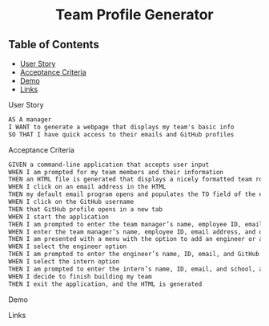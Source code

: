 <h1 align=center>Team Profile Generator</h1>

## Table of Contents
- [User Story](#user-story)
- [Acceptance Criteria](#acceptance-criteria)
- [Demo](#demo)
- [Links](#links)

<a name="user-story">User Story</a>

```md
AS A manager
I WANT to generate a webpage that displays my team's basic info
SO THAT I have quick access to their emails and GitHub profiles
```

<a name="acceptance-criteria">Acceptance Criteria</a>

```md
GIVEN a command-line application that accepts user input
WHEN I am prompted for my team members and their information
THEN an HTML file is generated that displays a nicely formatted team roster based on user input
WHEN I click on an email address in the HTML
THEN my default email program opens and populates the TO field of the email with the address
WHEN I click on the GitHub username
THEN that GitHub profile opens in a new tab
WHEN I start the application
THEN I am prompted to enter the team manager’s name, employee ID, email address, and office number
WHEN I enter the team manager’s name, employee ID, email address, and office number
THEN I am presented with a menu with the option to add an engineer or an intern or to finish building my team
WHEN I select the engineer option
THEN I am prompted to enter the engineer’s name, ID, email, and GitHub username, and I am taken back to the menu
WHEN I select the intern option
THEN I am prompted to enter the intern’s name, ID, email, and school, and I am taken back to the menu
WHEN I decide to finish building my team
THEN I exit the application, and the HTML is generated
```

<a name="demo">Demo</a>

<a name="links">Links</a>